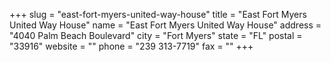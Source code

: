 +++
slug = "east-fort-myers-united-way-house"
title = "East Fort Myers United Way House"
name = "East Fort Myers United Way House"
address = "4040 Palm Beach Boulevard"
city = "Fort Myers"
state = "FL"
postal = "33916"
website = ""
phone = "239 313-7719"
fax = ""
+++
